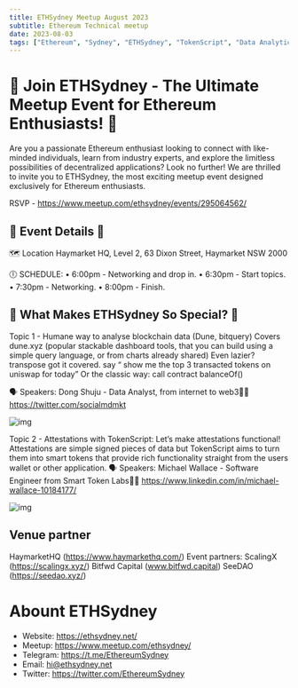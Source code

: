 ```yaml
---
title: ETHSydney Meetup August 2023
subtitle: Ethereum Technical meetup
date: 2023-08-03
tags: ["Ethereum", "Sydney", "ETHSydney", "TokenScript", "Data Analytics"]
---
```


# 📣 Join ETHSydney - The Ultimate Meetup Event for Ethereum Enthusiasts! 🚀

Are you a passionate Ethereum enthusiast looking to connect with like-minded individuals, learn from industry experts, and explore the limitless possibilities of decentralized applications? Look no further! We are thrilled to invite you to ETHSydney, the most exciting meetup event designed exclusively for Ethereum enthusiasts.

RSVP - https://www.meetup.com/ethsydney/events/295064562/

## 🌟 Event Details 🌟
🗺 Location
Haymarket HQ, Level 2, 63 Dixon Street, Haymarket NSW 2000

🕕 SCHEDULE:
• 6:00pm - Networking and drop in.
• 6:30pm - Start topics.
• 7:30pm - Networking.
• 8:00pm - Finish.

## 🎉 What Makes ETHSydney So Special? 🎉

Topic 1 - Humane way to analyse blockchain data (Dune, bitquery)
Covers dune.xyz (popular stackable dashboard tools, that you can build using a simple query language, or from charts already shared)
Even lazier? transpose got it covered. say “ show me the top 3 transacted tokens on uniswap for today”
Or the classic way: call contract balanceOf()

🗣 Speakers: Dong Shuju - Data Analyst, from internet to web3🥋📲
https://twitter.com/socialmdmkt

![img](https://lh4.googleusercontent.com/Z6rExsrWxfE-UEW9eaYGwCiHvwJB6SbhbctqWz8hkG5VJ8AgCqdtZpxJda8fOpMOyEsv2qPO6IzBO3Grkb0HR3QhM9_HVrdMYiMd3H-kZojFrPleUI-TdFnC83ytTquj2_wCkhJExOeU6qI_fNbaeJc)


Topic 2 - Attestations with TokenScript: Let’s make attestations functional!
Attestations are simple signed pieces of data but TokenScript aims to turn them into smart tokens that provide rich functionality straight from the users wallet or other application.
🗣 Speakers: Michael Wallace - Software Engineer from Smart Token Labs🥋📲
https://www.linkedin.com/in/michael-wallace-10184177/

![img](https://lh5.googleusercontent.com/qOVZpk9xSqfx18VQSpHXXpm-sHCZXkZJLwozp623ZDLFA_-BLZK4_HqHcwIjUP9a1T0npSJJA3QzoxPV6epZPocOPAch1uCPKwgkeC5c_3ZE2vVqzwKConsfaWzizPhjdMp28Z_hjWNMcq015EGQIso)

## Venue partner
HaymarketHQ (https://www.haymarkethq.com/)
Event partners:
ScalingX (https://scalingx.xyz/)
Bitfwd Capital (www.bitfwd.capital)
SeeDAO (https://seedao.xyz/)

# Abount ETHSydney

- Website: https://ethsydney.net/
- Meetup: https://www.meetup.com/ethsydney/
- Telegram: https://t.me/EthereumSydney
- Email: hi@ethsydney.net
- Twitter: https://twitter.com/EthereumSydney
